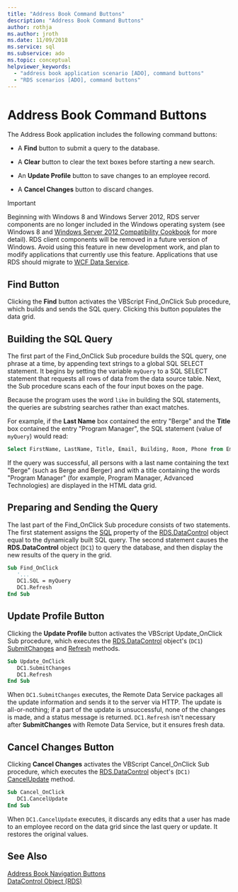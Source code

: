 ```yaml
---
title: "Address Book Command Buttons"
description: "Address Book Command Buttons"
author: rothja
ms.author: jroth
ms.date: 11/09/2018
ms.service: sql
ms.subservice: ado
ms.topic: conceptual
helpviewer_keywords:
  - "address book application scenario [ADO], command buttons"
  - "RDS scenarios [ADO], command buttons"
---
```

# Address Book Command Buttons
The Address Book application includes the following command buttons:  
  
-   A **Find** button to submit a query to the database.  
  
-   A **Clear** button to clear the text boxes before starting a new search.  
  
-   An **Update Profile** button to save changes to an employee record.  
  
-   A **Cancel Changes** button to discard changes.  
  
> [!IMPORTANT]
>  Beginning with Windows 8 and Windows Server 2012, RDS server components are no longer included in the Windows operating system (see Windows 8 and [Windows Server 2012 Compatibility Cookbook](https://www.microsoft.com/download/details.aspx?id=27416) for more detail). RDS client components will be removed in a future version of Windows. Avoid using this feature in new development work, and plan to modify applications that currently use this feature. Applications that use RDS should migrate to [WCF Data Service](/dotnet/framework/wcf/).  
  
## Find Button  
 Clicking the **Find** button activates the VBScript Find_OnClick Sub procedure, which builds and sends the SQL query. Clicking this button populates the data grid.  
  
## Building the SQL Query  
 The first part of the Find_OnClick Sub procedure builds the SQL query, one phrase at a time, by appending text strings to a global SQL SELECT statement. It begins by setting the variable `myQuery` to a SQL SELECT statement that requests all rows of data from the data source table. Next, the Sub procedure scans each of the four input boxes on the page.  
  
 Because the program uses the word `like` in building the SQL statements, the queries are substring searches rather than exact matches.  
  
 For example, if the **Last Name** box contained the entry "Berge" and the **Title** box contained the entry "Program Manager", the SQL statement (value of `myQuery`) would read:  
  
```sql
Select FirstName, LastName, Title, Email, Building, Room, Phone from Employee where lastname like 'Berge%' and title like 'Program Manager%'  
```  
  
 If the query was successful, all persons with a last name containing the text "Berge" (such as Berge and Berger) and with a title containing the words "Program Manager" (for example, Program Manager, Advanced Technologies) are displayed in the HTML data grid.  
  
## Preparing and Sending the Query  
 The last part of the Find_OnClick Sub procedure consists of two statements. The first statement assigns the [SQL](../../reference/rds-api/sql-property.md) property of the [RDS.DataControl](../../reference/rds-api/datacontrol-object-rds.md) object equal to the dynamically built SQL query. The second statement causes the **RDS.DataControl** object (`DC1`) to query the database, and then display the new results of the query in the grid.  
  
```vb
Sub Find_OnClick  
   '...  
   DC1.SQL = myQuery  
   DC1.Refresh  
End Sub  
```  
  
## Update Profile Button  
 Clicking the **Update Profile** button activates the VBScript Update_OnClick Sub procedure, which executes the [RDS.DataControl](../../reference/rds-api/datacontrol-object-rds.md) object's (`DC1`) [SubmitChanges](../../reference/rds-api/submitchanges-method-rds.md) and [Refresh](../../reference/rds-api/refresh-method-rds.md) methods.  
  
```vb
Sub Update_OnClick  
   DC1.SubmitChanges  
   DC1.Refresh  
End Sub  
```  
  
 When `DC1.SubmitChanges` executes, the Remote Data Service packages all the update information and sends it to the server via HTTP. The update is all-or-nothing; if a part of the update is unsuccessful, none of the changes is made, and a status message is returned. `DC1.Refresh` isn't necessary after **SubmitChanges** with Remote Data Service, but it ensures fresh data.  
  
## Cancel Changes Button  
 Clicking **Cancel Changes** activates the VBScript Cancel_OnClick Sub procedure, which executes the [RDS.DataControl](../../reference/rds-api/datacontrol-object-rds.md) object's (`DC1)` [CancelUpdate](../../reference/rds-api/cancelupdate-method-rds.md) method.  
  
```vb
Sub Cancel_OnClick  
   DC1.CancelUpdate  
End Sub  
```  
  
 When `DC1.CancelUpdate` executes, it discards any edits that a user has made to an employee record on the data grid since the last query or update. It restores the original values.  
  
## See Also  
 [Address Book Navigation Buttons](./address-book-navigation-buttons.md)   
 [DataControl Object (RDS)](../../reference/rds-api/datacontrol-object-rds.md)